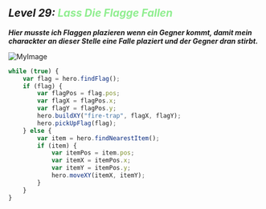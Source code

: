 ## ***Level 29:***  <span style="color: lightgreen">***Lass Die Flagge Fallen***

***Hier musste ich Flaggen plazieren wenn ein Gegner kommt, damit mein charackter an dieser Stelle eine Falle plaziert und der Gegner dran stirbt.***

![MyImage](<Welt 2 Level 29.png>)

```Javascript
while (true) {
    var flag = hero.findFlag();
    if (flag) {
        var flagPos = flag.pos;
        var flagX = flagPos.x;
        var flagY = flagPos.y;
        hero.buildXY("fire-trap", flagX, flagY);
        hero.pickUpFlag(flag);
    } else {
        var item = hero.findNearestItem();
        if (item) {
            var itemPos = item.pos;
            var itemX = itemPos.x;
            var itemY = itemPos.y;
            hero.moveXY(itemX, itemY);
        }
    }
}
```